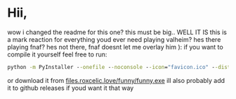 # Hii,

wow i changed the readme for this one? this must be big..
WELL IT IS
this is a mark reaction for everything youd ever need
playing valheim? hes there
playing fnaf? hes not there, fnaf doesnt let me overlay him ):
if you want to compile it yourself feel free to run:

```bat
python -m PyInstaller --onefile --noconsole --icon="favicon.ico" --distpath ..\dist --workpath ..\build index.py
```

or download it from [files.roxcelic.love/funny/funny.exe](https://files.roxcelic.love/funny/funny.exe)
ill also probably add it to github releases if youd want it that way
